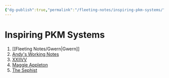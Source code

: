 ```yaml
---
{"dg-publish":true,"permalink":"/fleeting-notes/inspiring-pkm-systems/","noteIcon":"2"}
---
```


# Inspiring PKM Systems
1. [[Fleeting Notes/Gwern\|Gwern]]
2. [Andy's Working Notes](https://notes.andymatuschak.org/About_these_notes)
3. [XXIIVV](https://wiki.xxiivv.com/site/home.html)
4. [Maggie Appleton](https://maggieappleton.com/)
5. [The Sephist](https://thesephist.com/)
